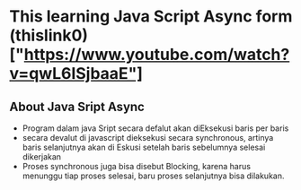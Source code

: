 # This learning Java Script Async form (thislink0)["https://www.youtube.com/watch?v=qwL6ISjbaaE"]

## About Java Sript Async

- Program dalam java Sript secara defalut akan diEksekusi baris per baris
- secara devalut di javascript dieksekusi secara synchronous, artinya baris
  selanjutnya akan di Eskusi setelah baris sebelumnya selesai dikerjakan
- Proses synchronous juga bisa disebut Blocking, karena harus menunggu tiap
  proses selesai, baru proses selanjutnya bisa dilakukan.
